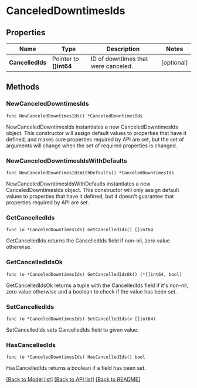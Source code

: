 # CanceledDowntimesIds

## Properties

Name | Type | Description | Notes
---- | ---- | ----------- | ------
**CancelledIds** | Pointer to **[]int64** | ID of downtimes that were canceled. | [optional] 

## Methods

### NewCanceledDowntimesIds

`func NewCanceledDowntimesIds() *CanceledDowntimesIds`

NewCanceledDowntimesIds instantiates a new CanceledDowntimesIds object.
This constructor will assign default values to properties that have it defined,
and makes sure properties required by API are set, but the set of arguments
will change when the set of required properties is changed.

### NewCanceledDowntimesIdsWithDefaults

`func NewCanceledDowntimesIdsWithDefaults() *CanceledDowntimesIds`

NewCanceledDowntimesIdsWithDefaults instantiates a new CanceledDowntimesIds object.
This constructor will only assign default values to properties that have it defined,
but it doesn't guarantee that properties required by API are set.

### GetCancelledIds

`func (o *CanceledDowntimesIds) GetCancelledIds() []int64`

GetCancelledIds returns the CancelledIds field if non-nil, zero value otherwise.

### GetCancelledIdsOk

`func (o *CanceledDowntimesIds) GetCancelledIdsOk() (*[]int64, bool)`

GetCancelledIdsOk returns a tuple with the CancelledIds field if it's non-nil, zero value otherwise
and a boolean to check if the value has been set.

### SetCancelledIds

`func (o *CanceledDowntimesIds) SetCancelledIds(v []int64)`

SetCancelledIds sets CancelledIds field to given value.

### HasCancelledIds

`func (o *CanceledDowntimesIds) HasCancelledIds() bool`

HasCancelledIds returns a boolean if a field has been set.


[[Back to Model list]](../README.md#documentation-for-models) [[Back to API list]](../README.md#documentation-for-api-endpoints) [[Back to README]](../README.md)


